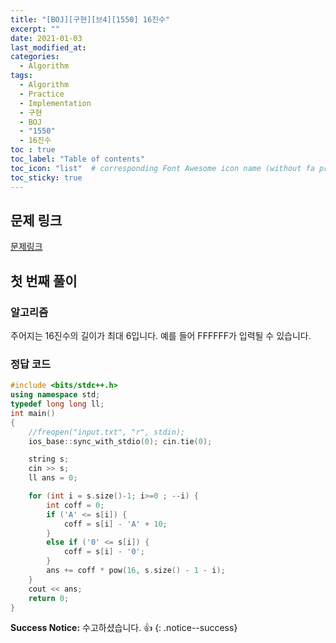 ```yaml
---
title: "[BOJ][구현][브4][1550] 16진수"
excerpt: ""
date: 2021-01-03
last_modified_at: 
categories:
  - Algorithm
tags:
  - Algorithm
  - Practice
  - Implementation
  - 구현
  - BOJ
  - "1550"
  - 16진수
toc : true
toc_label: "Table of contents"
toc_icon: "list"  # corresponding Font Awesome icon name (without fa prefix)
toc_sticky: true
---
```


## 문제 링크

[문제링크](boj.kr/1550)  

## 첫 번째 풀이

### 알고리즘

주어지는 16진수의 길이가 최대 6입니다. 예를 들어 FFFFFF가 입력될 수 있습니다. 

### 정답 코드

```cpp
#include <bits/stdc++.h>
using namespace std;
typedef long long ll;
int main()
{
	//freopen("input.txt", "r", stdin);
	ios_base::sync_with_stdio(0); cin.tie(0);

	string s;
	cin >> s;
	ll ans = 0;

	for (int i = s.size()-1; i>=0 ; --i) {
		int coff = 0;
		if ('A' <= s[i]) {
			coff = s[i] - 'A' + 10;
		}
		else if ('0' <= s[i]) {
			coff = s[i] - '0';
		}
		ans += coff * pow(16, s.size() - 1 - i);
	}
	cout << ans;
	return 0;
}
```

**Success Notice:**
수고하셨습니다. :+1:
{: .notice--success}


